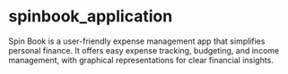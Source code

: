 # spinbook_application
Spin Book is a user-friendly expense management app that simplifies personal finance. It offers easy expense tracking, budgeting, and income management, with graphical representations for clear financial insights.
